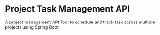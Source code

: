 # Project Task Management API
A project management API Tool to schedule and track task across multiple projects using Spring Boot
